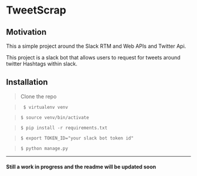 # TweetScrap


## Motivation

This a simple project around the Slack RTM and Web APIs and Twitter Api.

This project is a slack bot that allows users to request for tweets around twitter Hashtags within slack.


## Installation

 > Clone the repo

 > ``` $ virtualenv venv```

 > ``` $ source venv/bin/activate ```

 > ```$ pip install -r requirements.txt```

 > ``` $ export TOKEN_ID="your slack bot token id" ```

 > ``` $ python manage.py ```


 ********

#### Still a work in progress and the readme will be updated soon
